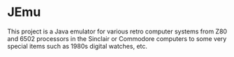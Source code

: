 # JEmu
This project is a Java emulator for various retro computer systems from Z80 and 6502 processors in the Sinclair or Commodore computers to some very special items such as 1980s digital watches, etc.

